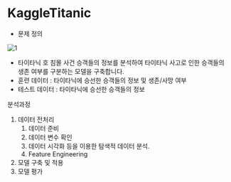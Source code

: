 # KaggleTitanic

- 문제 정의
 
 ![1](https://user-images.githubusercontent.com/73675540/120915481-dac03100-c6de-11eb-9d16-fb9f125f71cd.jpg)
 
 

- 타이타닉 호 침몰 사건 승객들의 정보를 분석하여 타이타닉 사고로 인한 승객들의 생존 여부를 구분하는 모델을 구축합니다.
- 훈련 데이터 : 타이타닉에 승선한 승객들의 정보 및 생존/사망 여부
- 테스트 데이터 : 타이타닉에 승선한 승객들의 정보

분석과정
1. 데이터 전처리
	1. 데이터 준비
	2. 데이터 변수 확인
	3. 데이터 시각화 등을 이용한 탐색적 데이터 분석.
	4. Feature Engineering
2. 모델 구축 및 적용
3. 모델 평가
